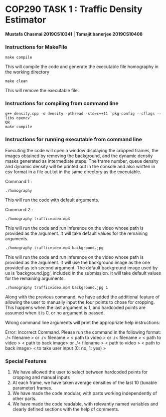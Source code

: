 # COP290 TASK 1 : Traffic Density Estimator

#### Mustafa Chasmai 2019CS10341  |  Tamajit banerjee 2019CS10408

### Instructions for MakeFile
~~~ 
make compile 
~~~
This will compile the code and generate the executable file homography in the working directory

~~~ 
make clean
~~~
This will remove the executable file.

### Instructions for compiling from command line 

~~~
g++ density.cpp -o density -pthread -std=c++11 `pkg-config --cflags --libs opencv` 
OR
make compile
~~~
    
    
### Instructions for running executable from command line

Executing the code will open a window displaying the cropped frames, the images obtained by removing the background, and the dynamic density masks generated as intermediate steps. The frame number, queue density and dynamic density will be printed out in the console and also written in csv format in a file out.txt in the same directory as the executable.
    
Command 1 :
~~~
./homography
~~~   

This will run the code with default arguments. 

Command 2 :   
~~~
./homography trafficvideo.mp4
~~~

This will run the code and run inference on the video whose path is provided as the argument. It will take default values for the remaining arguments. 
  
~~~
./homography trafficvideo.mp4 background.jpg
~~~

This will run the code and run inference on the video whose path is provided as the argument. It will use the background image as the one provided as teh second argument. The default background image used by us is 'background.jpg', included in the submission. It will take default values for the remaining arguments. 

~~~
./homography trafficvideo.mp4 background.jpg 1
~~~

Along with the previous command, we have added the additional feature of allowing the user to manually input the four points to chose for cropping. This happens when the last argument is 1, and hardcoded points are assumed when it is 0, or no argument is passed.

Wrong command line arguments will print the appropriate help instructions:

Error: Incorrect Command. Please run the command in the following format:
./< filename > or 
./< filename > < path to video > or 
./< filename > < path to video > < path to back image> or 
./< filename > < path to video > < path to back image> < to take user input (0: no, 1: yes) >

### Special Features

1. We have allowed the user to select between hardcoded points for cropping and manual inputs
2. At each frame, we have taken average densities of the last 10 (tunable parameter) frames.
3. We have made the code modular, with parts working independently of other parts. 
4. We have made the code readable, with relevantly named variables and clearly defined sections with the help of comments.


 
